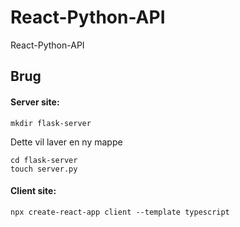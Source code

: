 # React-Python-API
React-Python-API


## Brug 
#### Server site:

    mkdir flask-server

Dette vil laver en ny mappe

    cd flask-server
    touch server.py

#### Client site:

    npx create-react-app client --template typescript

    
